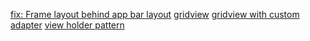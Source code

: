 [fix: Frame layout behind app bar layout](http://stackoverflow.com/questions/32427084)
[gridview](https://developer.android.com/guide/topics/ui/layout/gridview.html)
[gridview with custom adapter](http://www.stealthcopter.com/blog/2010/09/android-creating-a-custom-adapter-for-gridview-buttonadapter/)
[view holder pattern](https://dzone.com/articles/optimizing-your-listview)
